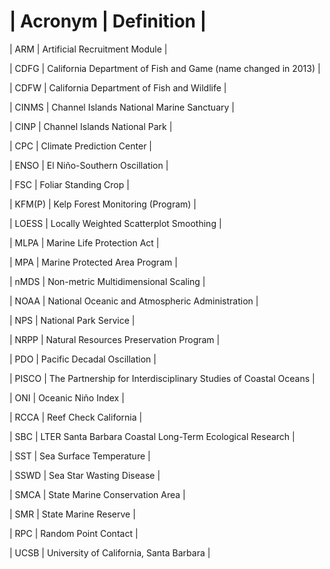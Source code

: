 
# | **Acronym**	| **Definition** |

| ARM	| Artificial Recruitment Module |

| CDFG	| California Department of Fish and Game (name changed in 2013) |

| CDFW	| California Department of Fish and Wildlife |

| CINMS	| Channel Islands National Marine Sanctuary |

| CINP	| Channel Islands National Park |

| CPC	| Climate Prediction Center |

| ENSO	| El Niño-Southern Oscillation |

| FSC	| Foliar Standing Crop |

| KFM(P)	| Kelp Forest Monitoring (Program) |

| LOESS	| Locally Weighted Scatterplot Smoothing |

| MLPA	| Marine Life Protection Act |

| MPA	| Marine Protected Area Program |

| nMDS	| Non-metric Multidimensional Scaling |

| NOAA	| National Oceanic and Atmospheric Administration |

| NPS	| National Park Service |

| NRPP	| Natural Resources Preservation Program |

| PDO	| Pacific Decadal Oscillation |

| PISCO	| The Partnership for Interdisciplinary Studies of Coastal Oceans |

| ONI	| Oceanic Niño Index |

| RCCA	| Reef Check California |

| SBC | LTER	Santa Barbara Coastal Long-Term Ecological Research |

| SST	| Sea Surface Temperature |

| SSWD	| Sea Star Wasting Disease |

| SMCA	| State Marine Conservation Area |

| SMR	| State Marine Reserve |

| RPC	| Random Point Contact |

| UCSB	| University of California, Santa Barbara |
